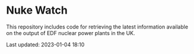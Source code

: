 # Nuke Watch

This repository includes code for retrieving the latest information available on the output of EDF nuclear power plants in the UK.

Last updated: 2023-01-04 18:10